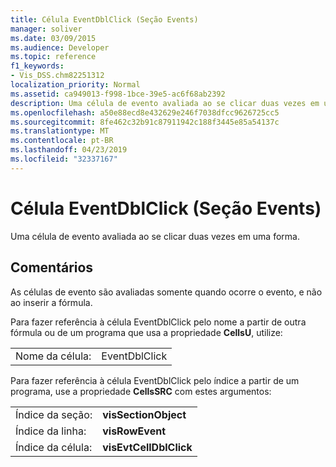 ```yaml
---
title: Célula EventDblClick (Seção Events)
manager: soliver
ms.date: 03/09/2015
ms.audience: Developer
ms.topic: reference
f1_keywords:
- Vis_DSS.chm82251312
localization_priority: Normal
ms.assetid: ca949013-f998-1bce-39e5-ac6f68ab2392
description: Uma célula de evento avaliada ao se clicar duas vezes em uma forma.
ms.openlocfilehash: a50e88ecd8e432629e246f7038dfcc9626725cc5
ms.sourcegitcommit: 8fe462c32b91c87911942c188f3445e85a54137c
ms.translationtype: MT
ms.contentlocale: pt-BR
ms.lasthandoff: 04/23/2019
ms.locfileid: "32337167"
---
```

# <a name="eventdblclick-cell-events-section"></a>Célula EventDblClick (Seção Events)

Uma célula de evento avaliada ao se clicar duas vezes em uma forma.
  
## <a name="remarks"></a>Comentários

As células de evento são avaliadas somente quando ocorre o evento, e não ao inserir a fórmula.
  
Para fazer referência à célula EventDblClick pelo nome a partir de outra fórmula ou de um programa que usa a propriedade **CellsU**, utilize: 
  
|||
|:-----|:-----|
| Nome da célula:  <br/> | EventDblClick  <br/> |
   
Para fazer referência à célula EventDblClick pelo índice a partir de um programa, use a propriedade **CellsSRC** com estes argumentos: 
  
|||
|:-----|:-----|
| Índice da seção:  <br/> |**visSectionObject** <br/> |
| Índice da linha:  <br/> |**visRowEvent** <br/> |
| Índice da célula:  <br/> |**visEvtCellDblClick** <br/> |
   

